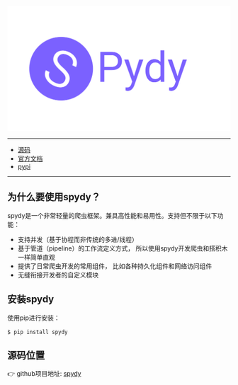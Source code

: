 ![logo](img/spydy.svg)  

---
- [源码](https://github.com/superjcd/spydy)
- [官方文档](https://superjcd.github.io/spydy/)
- [pypi](https://pypi.org/project/spydy)

---

## 为什么要使用spydy？

spydy是一个非常轻量的爬虫框架。兼具高性能和易用性。支持但不限于以下功能：

- 支持并发（基于协程而非传统的多进/线程）
- 基于管道（pipeline）的工作流定义方式， 所以使用spydy开发爬虫和搭积木一样简单直观
- 提供了日常爬虫开发的常用组件， 比如各种持久化组件和网络访问组件
- 无缝衔接开发者的自定义模块




## 安装spydy

使用pip进行安装：

```
$ pip install spydy
```

## 源码位置
👉  github项目地址: [spydy](https://github.com/superjcd/spydy)